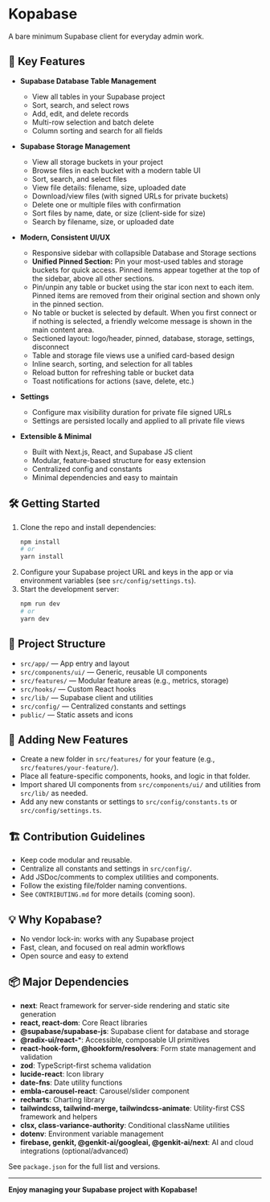 # Kopabase

A bare minimum Supabase client for everyday admin work.

## 🚀 Key Features

- **Supabase Database Table Management**
  - View all tables in your Supabase project
  - Sort, search, and select rows
  - Add, edit, and delete records
  - Multi-row selection and batch delete
  - Column sorting and search for all fields

- **Supabase Storage Management**
  - View all storage buckets in your project
  - Browse files in each bucket with a modern table UI
  - Sort, search, and select files
  - View file details: filename, size, uploaded date
  - Download/view files (with signed URLs for private buckets)
  - Delete one or multiple files with confirmation
  - Sort files by name, date, or size (client-side for size)
  - Search by filename, size, or uploaded date

- **Modern, Consistent UI/UX**
  - Responsive sidebar with collapsible Database and Storage sections
  - **Unified Pinned Section:** Pin your most-used tables and storage buckets for quick access. Pinned items appear together at the top of the sidebar, above all other sections.
  - Pin/unpin any table or bucket using the star icon next to each item. Pinned items are removed from their original section and shown only in the pinned section.
  - No table or bucket is selected by default. When you first connect or if nothing is selected, a friendly welcome message is shown in the main content area.
  - Sectioned layout: logo/header, pinned, database, storage, settings, disconnect
  - Table and storage file views use a unified card-based design
  - Inline search, sorting, and selection for all tables
  - Reload button for refreshing table or bucket data
  - Toast notifications for actions (save, delete, etc.)

- **Settings**
  - Configure max visibility duration for private file signed URLs
  - Settings are persisted locally and applied to all private file views

- **Extensible & Minimal**
  - Built with Next.js, React, and Supabase JS client
  - Modular, feature-based structure for easy extension
  - Centralized config and constants
  - Minimal dependencies and easy to maintain

## 🛠️ Getting Started

1. Clone the repo and install dependencies:
   ```bash
   npm install
   # or
   yarn install
   ```
2. Configure your Supabase project URL and keys in the app or via environment variables (see `src/config/settings.ts`).
3. Start the development server:
   ```bash
   npm run dev
   # or
   yarn dev
   ```

## 📁 Project Structure

- `src/app/` — App entry and layout
- `src/components/ui/` — Generic, reusable UI components
- `src/features/` — Modular feature areas (e.g., metrics, storage)
- `src/hooks/` — Custom React hooks
- `src/lib/` — Supabase client and utilities
- `src/config/` — Centralized constants and settings
- `public/` — Static assets and icons

## 🧩 Adding New Features

- Create a new folder in `src/features/` for your feature (e.g., `src/features/your-feature/`).
- Place all feature-specific components, hooks, and logic in that folder.
- Import shared UI components from `src/components/ui/` and utilities from `src/lib/` as needed.
- Add any new constants or settings to `src/config/constants.ts` or `src/config/settings.ts`.

## 🏗️ Contribution Guidelines

- Keep code modular and reusable.
- Centralize all constants and settings in `src/config/`.
- Add JSDoc/comments to complex utilities and components.
- Follow the existing file/folder naming conventions.
- See `CONTRIBUTING.md` for more details (coming soon).

## 💡 Why Kopabase?

- No vendor lock-in: works with any Supabase project
- Fast, clean, and focused on real admin workflows
- Open source and easy to extend

## 📦 Major Dependencies

- **next**: React framework for server-side rendering and static site generation
- **react, react-dom**: Core React libraries
- **@supabase/supabase-js**: Supabase client for database and storage
- **@radix-ui/react-***: Accessible, composable UI primitives
- **react-hook-form, @hookform/resolvers**: Form state management and validation
- **zod**: TypeScript-first schema validation
- **lucide-react**: Icon library
- **date-fns**: Date utility functions
- **embla-carousel-react**: Carousel/slider component
- **recharts**: Charting library
- **tailwindcss, tailwind-merge, tailwindcss-animate**: Utility-first CSS framework and helpers
- **clsx, class-variance-authority**: Conditional className utilities
- **dotenv**: Environment variable management
- **firebase, genkit, @genkit-ai/googleai, @genkit-ai/next**: AI and cloud integrations (optional/advanced)

See `package.json` for the full list and versions.

---

**Enjoy managing your Supabase project with Kopabase!**
